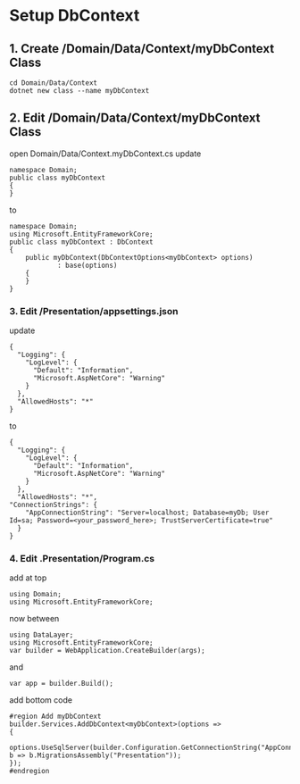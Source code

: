 # Setup DbContext
## 1. Create /Domain/Data/Context/myDbContext Class
```
cd Domain/Data/Context
dotnet new class --name myDbContext
```
## 2. Edit /Domain/Data/Context/myDbContext Class
open Domain/Data/Context.myDbContext.cs
update
```
namespace Domain;
public class myDbContext
{
}
```
to
```
namespace Domain;
using Microsoft.EntityFrameworkCore;
public class myDbContext : DbContext
{
    public myDbContext(DbContextOptions<myDbContext> options)
            : base(options)
    {
    }
}
```
### 3. Edit /Presentation/appsettings.json
update
```
{
  "Logging": {
    "LogLevel": {
      "Default": "Information",
      "Microsoft.AspNetCore": "Warning"
    }
  },
  "AllowedHosts": "*"
}
```
to
```
{
  "Logging": {
    "LogLevel": {
      "Default": "Information",
      "Microsoft.AspNetCore": "Warning"
    }
  },
  "AllowedHosts": "*",
"ConnectionStrings": {
    "AppConnectionString": "Server=localhost; Database=myDb; User Id=sa; Password=<your_password_here>; TrustServerCertificate=true"
  }
}
```
### 4. Edit .Presentation/Program.cs
add at top
```
using Domain;
using Microsoft.EntityFrameworkCore;
```
now between
```
using DataLayer;
using Microsoft.EntityFrameworkCore;
var builder = WebApplication.CreateBuilder(args);
```
and
```
var app = builder.Build();
```
add bottom code
```
#region Add myDbContext
builder.Services.AddDbContext<myDbContext>(options =>
{
    options.UseSqlServer(builder.Configuration.GetConnectionString("AppConnectionString"), b => b.MigrationsAssembly("Presentation"));
});
#endregion
```

